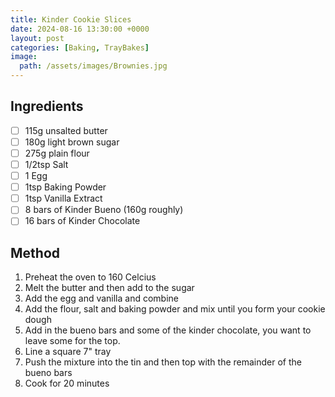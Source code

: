 ```yaml
---
title: Kinder Cookie Slices
date: 2024-08-16 13:30:00 +0000
layout: post
categories: [Baking, TrayBakes]
image:
  path: /assets/images/Brownies.jpg
---
```

## Ingredients
- [ ] 115g unsalted butter
- [ ] 180g light brown sugar
- [ ] 275g plain flour
- [ ] 1/2tsp Salt
- [ ] 1 Egg
- [ ] 1tsp Baking Powder
- [ ] 1tsp Vanilla Extract
- [ ] 8 bars of Kinder Bueno (160g roughly)
- [ ] 16 bars of Kinder Chocolate

## Method

1. Preheat the oven to 160 Celcius 
2. Melt the butter and then add to the sugar
3. Add the egg and vanilla and combine
4. Add the flour, salt and baking powder and mix until you form your cookie dough
5. Add in the bueno bars and some of the kinder chocolate, you want to leave some for the top.
6. Line a square 7" tray
7. Push the mixture into the tin and then top with the remainder of the bueno bars
8. Cook for 20 minutes
